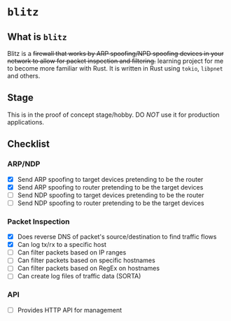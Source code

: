 # `blitz`

## What is `blitz`

Blitz is a ~~firewall that works by ARP spoofing/NPD spoofing devices in your network to allow for packet inspection and filtering.~~ 
learning project for me to become more familiar with Rust.
It is written in Rust using `tokio`, `libpnet` and others.

## Stage

This is in the proof of concept stage/hobby. DO *NOT* use it for production applications.

## Checklist

### ARP/NDP

- [x] Send ARP spoofing to target devices pretending to be the router
- [x] Send ARP spoofing to router pretending to be the target devices
- [ ] Send NDP spoofing to target devices pretending to be the router
- [ ] Send NDP spoofing to router pretending to be the target devices

### Packet Inspection

- [x] Does reverse DNS of packet's source/destination to find traffic flows
- [x] Can log tx/rx to a specific host
- [ ] Can filter packets based on IP ranges
- [ ] Can filter packets based on specific hostnames
- [ ] Can filter packets based on RegEx on hostnames
- [ ] Can create log files of traffic data (SORTA)

### API

- [ ] Provides HTTP API for management

